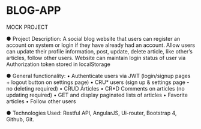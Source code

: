 # BLOG-APP
MOCK PROJECT

●	Project Description:
A social blog website that users can register an account on system or login if they have already had an account. Allow users can update their profile information, post, update, delete article, like other’s articles, follow other users. Website can maintain login status of user via Authorization token stored in localStorage

● General functionality:
•	Authenticate users via JWT (login/signup pages + logout button on settings page)
•	CRU* users (sign up & settings page - no deleting required)
•	CRUD Articles
•	CR*D Comments on articles (no updating required)
•	GET and display paginated lists of articles
•	Favorite articles
•	Follow other users

●	Technologies Used:  Restful API, AngularJS, Ui-router, Bootstrap 4, Github, Git.


